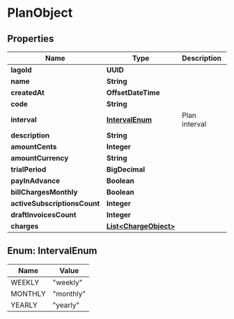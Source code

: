 

# PlanObject


## Properties

| Name | Type | Description | Notes |
|------------ | ------------- | ------------- | -------------|
|**lagoId** | **UUID** |  |  |
|**name** | **String** |  |  |
|**createdAt** | **OffsetDateTime** |  |  |
|**code** | **String** |  |  |
|**interval** | [**IntervalEnum**](#IntervalEnum) | Plan interval |  |
|**description** | **String** |  |  [optional] |
|**amountCents** | **Integer** |  |  |
|**amountCurrency** | **String** |  |  |
|**trialPeriod** | **BigDecimal** |  |  [optional] |
|**payInAdvance** | **Boolean** |  |  [optional] |
|**billChargesMonthly** | **Boolean** |  |  [optional] |
|**activeSubscriptionsCount** | **Integer** |  |  |
|**draftInvoicesCount** | **Integer** |  |  |
|**charges** | [**List&lt;ChargeObject&gt;**](ChargeObject.md) |  |  [optional] |



## Enum: IntervalEnum

| Name | Value |
|---- | -----|
| WEEKLY | &quot;weekly&quot; |
| MONTHLY | &quot;monthly&quot; |
| YEARLY | &quot;yearly&quot; |



